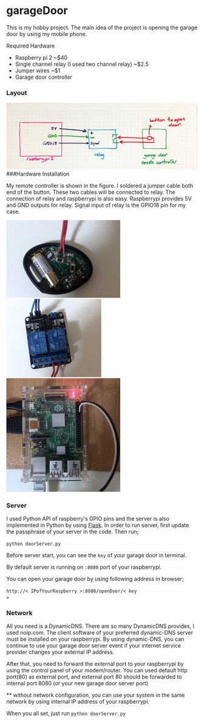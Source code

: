 # garageDoor

This is my hobby project. The main idea of the project is opening the garage door by using my mobile phone. 

Required Hardware
- Raspberry pi 2 ~$40
- Single channel relay (I used two channel relay) ~$2.5
- Jumper wires ~$1
- Garage door controller


### Layout
![Image of Layout](https://github.com/ykulah/garageDoor/blob/master/docu/layout.jpg)
###Hardware Installation

My remote controller is shown in the figure. I soldered a jumper cable both end of the button. These two cables will be connected to relay. The connection of relay and raspberrypi is also easy. Raspberrypi provides 5V and GND outputs for relay. Signal input of relay is the GPIO18 pin for my case.

<img src="docu/remote.jpg" width="300">
<img src="docu/relay.jpg" width="250">
<img src="docu/raspberrypi.jpg" width="300">

### Server 

I used Python API of raspberry's GPIO pins and the server is also implemented in Python by using [Flask](http://flask.pocoo.org/). In order to run server, first update the passphrase of your server in the code. Then run;

<code>python doorServer.py</code>

Before server start, you can see the <code>key</code> of your garage door in terminal.

By default server is running on <code>:8080</code> port of your raspberrypi.

You can open your garage door by using following address in browser;

<code>http://< IPofYourRaspberry >:8080/openDoor/< key ></code>

### Network

All you need is a DynamicDNS. There are so many DynamicDNS provides, I used noip.com. 
The client software of your preferred dynamic-DNS server must be installed on your raspberrypi. By using dynamic-DNS, you can continue to use your garage door server event if your internet service provider changes your external IP address.

After that, you need to forward the external port to your raspberrypi by using the control panel of your modem/router. You can used default http port(80) as external port, and external port 80 should be forwarded to internal port 8080 (or your new garage door server port) 

** without network configuration, you can use your system in the same network by using internal IP address of your raspberrypi.

When you all set, just run <code>python doorServer.py</code>

